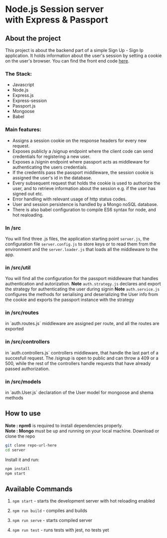 <MainGrid>

<HeaderTitle>
  
# Node.js Session server <br/> with Express & Passport
<TitleAction href="https://github.com/stefanosAgelastos/localSessionAuthwithJest/tree/master/server" label="Go to github repo" />
  
<TitleAction href="" disabled label="See the demo" />
</HeaderTitle>

<InfoGrid>

<InfoPaper>

## About the project
This project is about the backend part of a simple Sign Up - Sign Ip application. It holds information about the user's session by setting a cookie on the user's browser. You can find the front end code [here](https://github.com/stefanosAgelastos/localSessionAuthwithJest/tree/master/client).

</InfoPaper>

<InfoPaper>
<MyChip label="Javascript"/>
<MyChip label="Node.js"/>
<MyChip label="Express.js"/>
<MyChip label="Express-session"/>
<MyChip label="Passport.js"/>
<MyChip label="Mongoose"/>
<MyChip label="Babel"/>
<MyChip label="bcrypt"/>
<MyChip label="jest"/>

</InfoPaper>

</InfoGrid>

<PanelGrid>
<Panel id="1" heading="What?" secondaryHeading="About the technologies I used" >

### The Stack:
- Javascript
- Node.js
- Express.js
- Express-session
- Passport.js
- Mongoose
- Babel
</Panel>

<Panel id="2" heading="What for?" secondaryHeading="About the functionality" >

### Main features:
- Assigns a session cookie on the response headers for every new request.
- Exposes publicly a /signup endpoint where the client code can send credentials for registering a new user.
- Exposes a /signin endpoint where passport acts as middleware for authenticating the users credentials.
- If the credentils pass the passport middleware, the session cookie is assigned the user's id in the database.
- Every subsequent request that holds the cookie is used to authorize the user, and to retrieve information about the session e.g. if the user has signed out etc.
- Error handling with relevant usage of http status codes.
- User and session persistence is handled by a Mongo noSQL database.
- There is also babel configuration to compile ES6 syntax for node, and hot realoading.
</Panel>
<Panel id="3" heading="For Devs" secondaryHeading="About the project structure" >

### In /src

You will find three .js files, the application starting point `server.js`, the configuration file `server.config.js` to store keys or to read them from the environment and the `server.loader.js` that loads all the middleware to the app.

### in /src/util

You will find all the configuration for the passport middleware that handles authentication and autorization.
**Note** `auth.strategy.js` declares and export the strategy for authenticating the user during signin
**Note** `auth.service.js` configures the methods for serialising and deserializing the User info from the cookie and exports the passport instance with the strategy

### in /src/routes

in ´auth.routes.js´ middleware are assigned per route, and all the routes are exported

### in /src/controllers

in ´auth.controllers.js´ controllers middleware, that handle the last part of a succesfull request. The /signup is open to public and can throw a 409 or a 500, while the rest of the controllers handle requests that have already passed authorization.

### in /src/models

in ´auth.User.js´ declaration of the User model for mongoose and shema methods

</Panel>

<Panel id="4" heading="For Devs" secondaryHeading="Clone and install" >

## How to use

**Note : npm6** is required to install dependencies properly. <br/>
**Note : Mongo** must be up and running on your local machine.
Download or clone the repo

```sh
git clone repo-url-here
cd server
```

Install it and run:

```sh
npm install
npm start
```  

</Panel>

<Panel id="5" heading="For Devs" secondaryHeading="NPM scripts" >

## Available Commands

1. `npm start` - starts the development server with hot reloading enabled

2. `npm run build` - compiles and builds

3. `npm run serve` - starts compiled server

4. `npm run test` - runs tests with jest, no tests yet

</Panel>

</PanelGrid>


</MainGrid>
